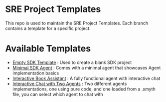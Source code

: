 # SRE Project Templates

This repo is used to maintain the SRE Project Templates.
Each branch contains a template for a specific project.

# Available Templates

- [Empty SDK Template](https://github.com/SmythOS/sre-project-templates/tree/sdk-empty) : Used to create a blank SDK project
- [Minimal SDK Agent](https://github.com/SmythOS/sre-project-templates/tree/code-agent-minimal) : Comes with a minimal agent that showcases Agent implementation basics
- [Interactive Book Assistant](https://github.com/SmythOS/sre-project-templates/tree/code-agent-book-assistant) : A fully functional agent with interactive chat
- [Interactive Chat with Two Agents](https://github.com/SmythOS/sre-project-templates/tree/interactive-chat-agent-select) : Two different agents implementations, one using pure code, and one loaded from a .smyth file, you can select which agent to chat with
